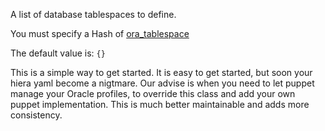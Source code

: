 A list of database tablespaces to define.

You must specify a Hash of [ora_tablespace](/docs/ora_config/ora_tablespace.html)


The default value is: `{}`

This is a simple way to get started. It is easy to get started, but soon your hiera yaml become a nigtmare. Our advise is when you need to let puppet manage your Oracle profiles, to override this class and  add your own puppet implementation. This is much better maintainable
and adds more consistency.
